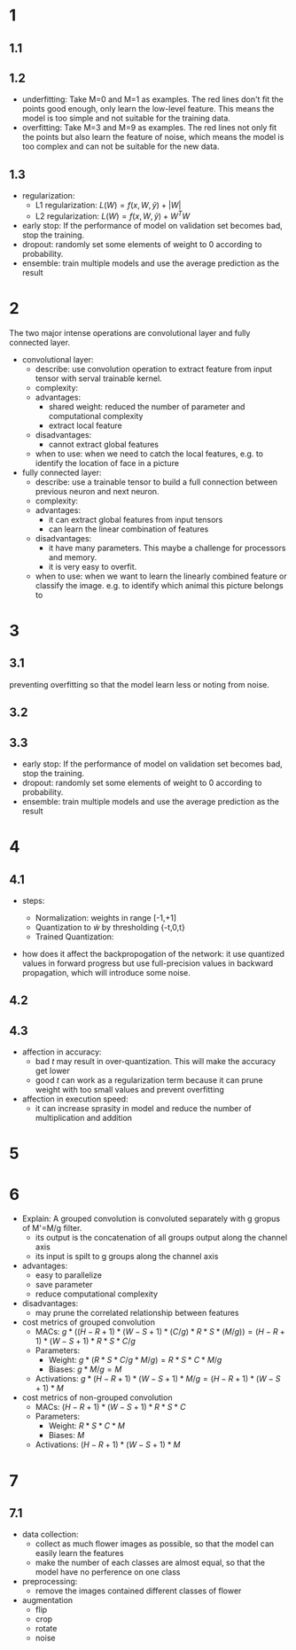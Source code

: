 # 1
## 1.1
## 1.2
- underfitting: Take M=0 and M=1 as examples. The red lines don't fit the points good enough, only learn the low-level feature. This means the model is too simple and not suitable for the training data.
- overfitting: Take M=3 and M=9 as examples. The red lines not only fit the points but also learn the feature of noise, which means the model is too complex and can not be suitable for the new data.
## 1.3
- regularization:
    - L1 regularization:
            $L(W)=f(x,W,\widetilde{y})+|W|$
    - L2 regularization: 
            $L(W)=f(x,W,\widetilde{y})+W^TW$
- early stop:
    If the performance of model on validation set becomes bad, stop the training.
- dropout:
    randomly set some elements of weight to 0 according to probability.
- ensemble:
    train multiple models and use the average prediction as the result
# 2
The two major intense operations are convolutional layer and fully connected layer.
- convolutional layer: 
    - describe: use convolution operation to extract feature from input tensor with serval trainable kernel.
    - complexity:
    - advantages:
        - shared weight: reduced the number of parameter and computational complexity
        - extract local feature
    - disadvantages:
        - cannot extract global features
    - when to use: when we need to catch the local features, e.g. to identify the location of face in a picture
- fully connected layer:
    - describe: use a trainable tensor to build a full connection between previous neuron and next neuron.
    - complexity:
    - advantages:
        - it can extract global features from input tensors
        - can learn the linear combination of features
    - disadvantages:
        - it have many parameters. This maybe a challenge for processors and memory.
        - it is very easy to overfit.
    - when to use: when we want to learn the linearly combined feature or classify the image. e.g. to identify which animal this picture belongs to
# 3
## 3.1
preventing overfitting so that the model learn less or noting from noise.
## 3.2
## 3.3
- early stop:
    If the performance of model on validation set becomes bad, stop the training.
- dropout:
    randomly set some elements of weight to 0 according to probability.
- ensemble:
    train multiple models and use the average prediction as the result
# 4
## 4.1
- steps:
    - Normalization: weights in range [-1,+1]
    - Quantization to $\widetilde{w}$ by thresholding {-t,0,t}
    - Trained Quantization:

- how does it affect the backpropogation of the network: it use quantized values in forward progress but use full-precision values in backward propagation, which will introduce some noise.
## 4.2
## 4.3
- affection in accuracy:
    - bad $t$ may result in over-quantization. This will make the accuracy get lower
    - good $t$ can work as a regularization term because it can prune weight with too small values and prevent overfitting
- affection in execution speed:
    -  it can increase sprasity in model and reduce the number of multiplication and addition
# 5
# 6
- Explain: A grouped convolution is convoluted separately with g gropus of M'=M/g filter.
    - its output is the concatenation of all groups output along the channel axis
    - its input is spilt to g groups along the channel axis
- advantages:
    - easy to parallelize
    - save parameter
    - reduce computational complexity
- disadvantages:
    - may prune the correlated relationship between features
- cost metrics of grouped convolution
    - MACs: $g*((H-R+1)*(W-S+1)*(C/g)*R*S*(M/g))=(H-R+1)*(W-S+1)*R*S*C/g$
    - Parameters: 
        - Weight: $g*(R*S*C/g*M/g)=R*S*C*M/g$
        - Biases: $g*M/g=M$
    - Activations: $g*(H-R+1)*(W-S+1)*M/g=(H-R+1)*(W-S+1)*M$
- cost metrics of non-grouped convolution
    - MACs: $(H-R+1)*(W-S+1)*R*S*C$
    - Parameters: 
        - Weight: $R*S*C*M$
        - Biases: $M$
    - Activations: $(H-R+1)*(W-S+1)*M$
# 7
## 7.1
- data collection:
    - collect as much flower images as possible, so that the model can easily learn the features
    - make the number of each classes are almost equal, so that the model have no perference on one class
- preprocessing:
    - remove the images contained different classes of flower
- augmentation
    - flip
    - crop
    - rotate
    - noise
